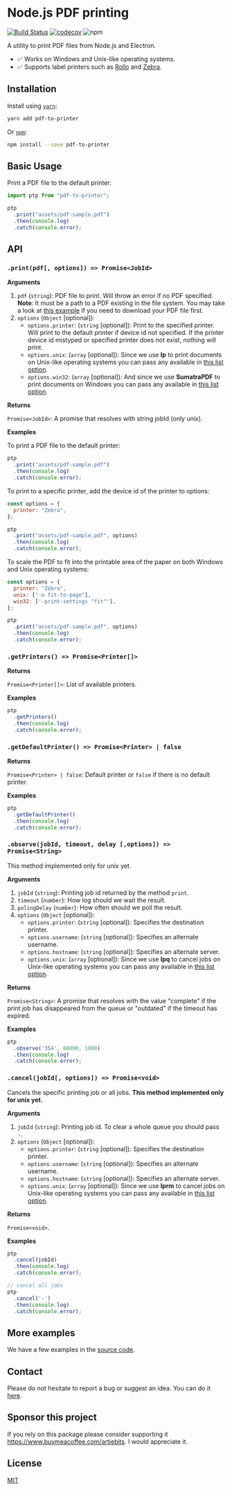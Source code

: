 # Node.js PDF printing

[![Build Status](https://api.cirrus-ci.com/github/artiebits/pdf-to-printer.svg)](https://cirrus-ci.com/github/artiebits/pdf-to-printer)
[![codecov](https://codecov.io/gh/artiebits/pdf-to-printer/branch/master/graph/badge.svg)](https://codecov.io/gh/artiebits/pdf-to-printer)
![npm](https://img.shields.io/npm/dw/pdf-to-printer)

A utility to print PDF files from Node.js and Electron.

- ✅ Works on Windows and Unix-like operating systems.
- ✅ Supports label printers such as [Rollo](https://www.rolloprinter.com/) and [Zebra](https://www.zebra.com/us/en/products/printers.html).

## Installation

Install using [`yarn`](https://yarnpkg.com/):

```bash
yarn add pdf-to-printer
```

Or [`npm`](https://www.npmjs.com/):

```bash
npm install --save pdf-to-printer
```

## Basic Usage

Print a PDF file to the default printer:

```javascript
import ptp from "pdf-to-printer";

ptp
  .print("assets/pdf-sample.pdf")
  .then(console.log)
  .catch(console.error);
```

## API

### `.print(pdf[, options]) => Promise<JobId>`

**Arguments**

1. `pdf` (`string`): PDF file to print. Will throw an error if no PDF specified. **Note**: It must be a path to a PDF existing in the file system.
   You may take a look at [this example](/examples/express-server) if you need to download your PDF file first.
2. `options` (`Object` [optional]):
   - `options.printer`: (`string` [optional]): Print to the specified printer. Will print to the default printer if device id not specified. If the printer device id mistyped or specified printer does not exist, nothing will print.
   - `options.unix`: (`array` [optional]): Since we use **lp** to print documents on Unix-like operating systems you can pass any available in [this list option](https://www.computerhope.com/unix/ulp.htm).
   - `options.win32`: (`array` [optional]): And since we use **SumatraPDF** to print documents on Windows you can pass any available in [this list option](https://www.sumatrapdfreader.org/docs/Command-line-arguments.html).

**Returns**

`Promise<JobId>`: A promise that resolves with string jobId (only unix).

**Examples**

To print a PDF file to the default printer:

```javascript
ptp
  .print("assets/pdf-sample.pdf")
  .then(console.log)
  .catch(console.error);
```

To print to a specific printer, add the device id of the printer to options:

```javascript
const options = {
  printer: "Zebra",
};

ptp
  .print("assets/pdf-sample.pdf", options)
  .then(console.log)
  .catch(console.error);
```

To scale the PDF to fit into the printable area of the paper on both Windows and Unix operating systems:

```javascript
const options = {
  printer: "Zebra",
  unix: ["-o fit-to-page"],
  win32: ['-print-settings "fit"'],
};

ptp
  .print("assets/pdf-sample.pdf", options)
  .then(console.log)
  .catch(console.error);
```

### `.getPrinters() => Promise<Printer[]>`

**Returns**

`Promise<Printer[]>`: List of available printers.

**Examples**

```javascript
ptp
  .getPrinters()
  .then(console.log)
  .catch(console.error);
```

### `.getDefaultPrinter() => Promise<Printer> | false`

**Returns**

`Promise<Printer> | false`: Default printer or `false` if there is no default printer.

**Examples**

```javascript
ptp
  .getDefaultPrinter()
  .then(console.log)
  .catch(console.error);
```

### `.observe(jobId, timeout, delay [,options]) => Promise<String>`

This method implemented only for unix yet.

**Arguments**

1. `jobId` (`string`): Printing job id returned by the method `print`.
2. `timeout` (`number`): How log should we wait the result.
3. `polingDelay` (`number`): How often should we poll the result.
4. `options` (`Object` [optional]):
   - `options.printer`: (`string` [optional]): Specifies the destination printer.
   - `options.username`: (`string` [optional]): Specifies an alternate username.
   - `options.hostname`: (`string` [optional]): Specifies an alternate server.
   - `options.unix`: (`array` [optional]): Since we use **lpq** to cancel jobs on Unix-like operating systems you can pass any available in [this list option](https://www.computerhope.com/unix/ulpq.htm).

**Returns**

`Promise<String>`: A promise that resolves with the value "complete" if the print job has disappeared from the queue 
or "outdated" if the timeout has expired.

**Examples**

```javascript
ptp
  .observe('354', 60000, 1000)
  .then(console.log)
  .catch(console.error);
```
### `.cancel(jobId[, options]) => Promise<void>`

Cancels the specific printing job or all jobs.
**This method implemented only for unix yet.**

**Arguments**

1. `jobId` (`string`): Printing job id. To clear a whole queue you should pass `-`.
2. `options` (`Object` [optional]):
   - `options.printer`: (`string` [optional]): Specifies the destination printer.
   - `options.username`: (`string` [optional]): Specifies an alternate username.
   - `options.hostname`: (`string` [optional]): Specifies an alternate server.
   - `options.unix`: (`array` [optional]): Since we use **lprm** to cancel jobs on Unix-like operating systems you can pass any available in [this list option](https://www.computerhope.com/unix/ulprm.htm).
   
**Returns**

`Promise<void>`.

**Examples**

```javascript
ptp
  .cancel(jobId)
  .then(console.log)
  .catch(console.error);

// cancel all jobs
ptp
  .cancel('-')
  .then(console.log)
  .catch(console.error);
```


## More examples

We have a few examples in the [source code](/examples).

## Contact

Please do not hesitate to report a bug or suggest an idea. You can do it [here](https://github.com/artiebits/pdf-to-printer/issues/new/choose).

## Sponsor this project

If you rely on this package please consider supporting it https://www.buymeacoffee.com/artiebits. I would appreciate it.

## License

[MIT](LICENSE)

